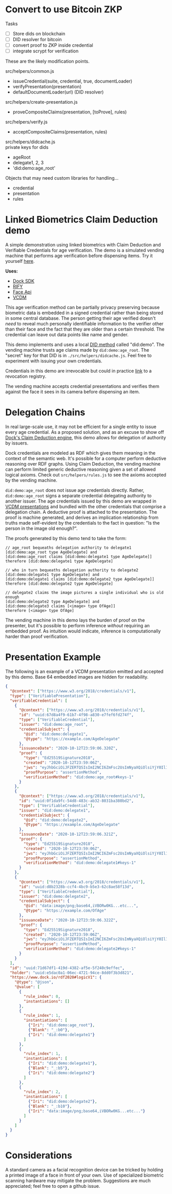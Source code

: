 # Convert to use Bitcoin ZKP
Tasks
- [ ] Store dids on blockchain
- [ ] DID resolver for bitcoin
- [ ] convert proof to ZKP inside credential
- [ ] integrate scrypt for verification

These are the likely modification points.  

src/helpers/common.js
* issueCredential(suite, credential, true, documentLoader)
* verifyPresentation(presentation)
* defaultDocumentLoader(url) (DID resolver)

src/helpers/create-presentation.js
* proveCompositeClaims(presentation, [toProve], rules)

src/helpers/verify.js
* acceptCompositeClaims(presentation, rules)

src/helpers/didcache.js  
private keys for dids
* ageRoot
* delegate1, 2, 3
* 'did:demo:age_root'

Objects that may need custom libraries for handling...  
* credential  
* presentation  
* rules



# Linked Biometrics Claim Deduction demo

A simple demonstration using linked biometrics with Claim Deduction and Verifiable Credentials for age verification. The demo is a simulated vending machine that performs age verification before dispensing items. Try it yourself [here](https://biometrics-demo.dock.io).

**Uses:**

- [Dock SDK](https://github.com/docknetwork/sdk)
- [RIFY](https://github.com/docknetwork/rify)
- [Face Api](https://github.com/justadudewhohacks/face-api.js/)
- [VCDM](https://www.w3.org/TR/vc-data-model)

This age verification method can be partially privacy preserving because biometric data is embedded in a signed credential rather than being stored in some central database. The person getting their age verified doesn't *need* to reveal much personally identifiable information to the verifier other than their face and the fact that they are older than a certain threshold. The credential can leave out data points like name and gender.

This demo implements and uses a local [DID method](https://www.w3.org/TR/did-core/#dfn-did-methods) called "did:demo". The vending machine trusts age claims made by `did:demo:age_root`. The "secret" key for that DID is in `./src/helpers/didcache.js`. Feel free to experiment with issuing your own credentials.

Credentials in this demo are irrevocable but could in practice [link](https://www.w3.org/TR/vc-data-model/#status) to a revocation registry. 

The vending machine accepts credential presentations and verifies them against the face it sees in its camera before dispensing an item.

# Delegation Chains

In real large-scale use, it may not be efficient for a single entity to issue every age credential. As a proposed solution, and as an excuse to show off [Dock's Claim Deduction engine](https://docknetwork.github.io/sdk/tutorials/concepts_claim_deduction.html), this demo allows for delegation of authority by issuers.

Dock credentials are modeled as RDF which gives them meaning in the context of the semantic web. It's possible for a computer perform deductive reasoning over RDF graphs. Using Claim Deduction, the vending machine can perform limited generic deductive reasoning given a set of allowed logical axioms. Check out `src/helpers/rules.js` to see the axioms accepted by the vending machine.

`did:demo:age_root` does not issue age credentials directly. Rather, `did:demo:age_root` signs a separate credential delegating authority to another issuer. The age credentials issued by this demo are wrapped in [VCDM presentations](https://www.w3.org/TR/vc-data-model/#presentations) and bundled with the other credentials that comprise a delegation chain. A deductive proof is attached to the presentation. The proof is machine generated, and derives an implication relationship from truths made self-evident by the credentials to the fact in question: "Is the person in the image old enough?".

The proofs generated by this demo tend to take the form:

```
// age_root bequeaths delegation authority to delegate1
[did:demo:age_root type AgeDelegate] and
[did:demo:age_root claims [did:demo:delegate1 type AgeDelegate]]
therefore [did:demo:delegate1 type AgeDelegate]

// who in turn bequeaths delegation authority to delegate2
[did:demo:delegate1 type AgeDelegate] and
[did:demo:delegate1 claims [did:demo:delegate2 type AgeDelegate]]
therefore [did:demo:delegate2 type AgeDelegate]

// delegate2 claims the image pictures a single individual who is old enough
[did:demo:delegate2 type AgeDelegate] and
[did:demo:delegate3 claims [<image> type OfAge]]
therefore [<image> type OfAge]
```

The vending machine in this demo lays the burden of proof on the presenter, but it's possible to perform inference *without* requiring an embedded proof. As intuition would indicate, inference is computationally harder than proof verification.

# Presentation Example

The following is an example of a VCDM presentation emitted and accepted by this demo. Base 64 embedded images are hidden for readability.

```json
{
  "@context": ["https://www.w3.org/2018/credentials/v1"],
  "type": ["VerifiablePresentation"],
  "verifiableCredential": [
    {
      "@context": ["https://www.w3.org/2018/credentials/v1"],
      "id": "uuid:67d8a4f9-61b7-4f98-a830-e7fef6fd274f",
      "type": ["VerifiableCredential"],
      "issuer": "did:demo:age_root",
      "credentialSubject": {
        "@id": "did:demo:delegate1",
        "@type": "https://example.com/AgeDelegate"
      },
      "issuanceDate": "2020-10-12T23:59:06.320Z",
      "proof": {
        "type": "Ed25519Signature2018",
        "created": "2020-10-12T23:59:06Z",
        "jws": "eyJhbGciOiJFZERTQSIsImI2NCI6ZmFsc2UsImNyaXQiOlsiYjY0Il19..GjaPOrG-ca50NfE7zmx0Ff5jd2TaaNabCkh47gVj3lbYTxe5EkyIVP49BuAu9JNM1K5xB1V6XaH0lPBCkARfBw",
        "proofPurpose": "assertionMethod",
        "verificationMethod": "did:demo:age_root#keys-1"
      }
    },
    {
      "@context": ["https://www.w3.org/2018/credentials/v1"],
      "id": "uuid:0f1da9fc-54d8-483c-ab32-8031ba380bd2",
      "type": ["VerifiableCredential"],
      "issuer": "did:demo:delegate1",
      "credentialSubject": {
        "@id": "did:demo:delegate2",
        "@type": "https://example.com/AgeDelegate"
      },
      "issuanceDate": "2020-10-12T23:59:06.321Z",
      "proof": {
        "type": "Ed25519Signature2018",
        "created": "2020-10-12T23:59:06Z",
        "jws": "eyJhbGciOiJFZERTQSIsImI2NCI6ZmFsc2UsImNyaXQiOlsiYjY0Il19..sHGEIviELWLemtuc4n0rIXS9z90j3h8_N3Css3357y-bFZtzcPyagt7T8UHnVtminj4GZdxZTKp_GRnfMBHrAA",
        "proofPurpose": "assertionMethod",
        "verificationMethod": "did:demo:delegate1#keys-1"
      }
    },
    {
      "@context": ["https://www.w3.org/2018/credentials/v1"],
      "id": "uuid:d8b2328b-ccf4-4bc9-b5e3-62c8ae58f13d",
      "type": ["VerifiableCredential"],
      "issuer": "did:demo:delegate2",
      "credentialSubject": {
        "@id": "data:image/png;base64,iVBORw0KG...etc...",
        "@type": "https://example.com/OfAge"
      },
      "issuanceDate": "2020-10-12T23:59:06.322Z",
      "proof": {
        "type": "Ed25519Signature2018",
        "created": "2020-10-12T23:59:06Z",
        "jws": "eyJhbGciOiJFZERTQSIsImI2NCI6ZmFsc2UsImNyaXQiOlsiYjY0Il19..B8UjkhNXO5U-YWNxHZi-iJRoOIvEhfbESwzlGeDrd1ysuKwtb6eIptdrVJ675LdFkT4WNeCSsHzuTiKGMsnBDw",
        "proofPurpose": "assertionMethod",
        "verificationMethod": "did:demo:delegate2#keys-1"
      }
    }
  ],
  "id": "uuid:71d67df1-419d-4382-af5e-5f240c9effec",
  "holder": "uuid:e5dac0a1-06ec-4721-94ce-8dd0f3b3d821",
  "https://www.dock.io/rdf2020#logicV1": {
    "@type": "@json",
    "@value": [
      {
        "rule_index": 0,
        "instantiations": []
      },
      {
        "rule_index": 1,
        "instantiations": [
          {"Iri": "did:demo:age_root"},
          {"Blank": "_:b0"},
          {"Iri": "did:demo:delegate1"}
        ]
      },
      {
        "rule_index": 1,
        "instantiations": [
          {"Iri": "did:demo:delegate1"},
          {"Blank": "_:b5"},
          {"Iri": "did:demo:delegate2"}
        ]
      },
      {
        "rule_index": 2,
        "instantiations": [
          {"Iri": "did:demo:delegate2"},
          {"Blank": "_:b10"},
          {"Iri": "data:image/png;base64,iVBORw0KG...etc..."}
        ]
      }
    ]
  }
}
```

# Considerations

A standard camera as a facial recognition device can be tricked by holding a printed image of a face in front of your own. Use of specialized biometric scanning hardware may mitigate the problem. Suggestions are much appreciated; feel free to open a github issue.
